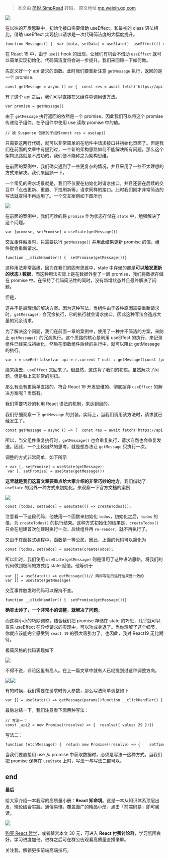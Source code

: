 > 本文由 [简悦 SimpRead](http://ksria.com/simpread/) 转码， 原文地址 [mp.weixin.qq.com](https://mp.weixin.qq.com/s/haiSh6_lZN87Y2W_abm4_g)

  

![](https://mmbiz.qpic.cn/sz_mmbiz_png/Kn1wMOibzLcFRt7yFtrsicWcZ0W1FmUeEkCazKrXcFmiaooZM8y8zcBNahA4xbicWC4xUqOTiaC4AKMpM4FFJWdlSXg/640?wx_fmt=png&from=appmsg)

在以往的开发思路中，初始化接口需要借助 useEffect。和最初的 class 语法相比，借助 useEffect 实现接口请求是一次代码简洁度的大幅度提升。

```
function Messages() {  var [data, setData] = useState()  useEffect(() => {    api().then(res => {      setData(res.data)    })  }, [])  ...}
```

在 React 19 中，由于 `use()` hook 的出现，让我们有机会不借助 `useEffect` 就可以简单实现初始化。代码简洁度将会进一步提升。我们来回顾一下如何做。

先定义好一个 api 请求的函数。此时我们要重新注意 `getMessage` 执行，返回的是一个 promise.

```
const getMessage = async () => {  const res = await fetch('https://api.chucknorris.io/jokes/random')  return res.json()}
```

有了这个 api 之后，我们可以直接在父组件中调用该方法。

```
var promise = getMessage()
```

由于 `getMessage` 执行返回的依然是一个 promise，因此我们可以将这个 promise 传递给子组件。在子组件中使用 use 读取 promise 中的值。

```
// 被 Suspense 包裹的子组件const res = use(api)
```

只需要这两行代码，就可以非常简单的在组件中请求接口并初始化页面了。但是我们在前面的文章中有提到过，一个新的架构思路如何不能解决所有问题，那么这个架构思路就是不成功的，我们便不能称之为架构思维。

在前面的案例中，我们确实遇到了一些更复杂的情况，并且采用了一些不太理想的方式来解决。我们来回顾一下。

一个常见的需求场景就是，我们不仅要在初始化时请求接口，并且还要在后续的交互中「点击更新、重置、下拉刷新等」请求同样的接口。此时我们刚才非常简洁的写法就变得不再适用了。一个交互案例如下图所示

![](https://mmbiz.qpic.cn/sz_mmbiz_gif/Kn1wMOibzLcFRt7yFtrsicWcZ0W1FmUeEksdDcahcfaShysMeoWz8nkhqcyzPIvUK69zXwadujcIWdpL2M8rLj9g/640?wx_fmt=gif&from=appmsg)

在前面的案例中，我们巧妙的将 `promise` 作为状态存储在 `state` 中，勉强解决了这个问题。

```
var [promise, setPromise] = useState(getMessage())
```

交互事件触发时，只需要执行 `getMessage()` 并用此结果更新 promise 的值，组件就会重新请求。

```
function __clickHandler() {  setPromise(getMessage())}
```

这种用法非常高级，因为在我们的固有思维中，state 中存储的都是**可以触发更新的状态 / 数据**，而这种用法实际上是在数据外套了一层 promise，我们将数据存储在 promise 中。在保持了代码简洁性的同时，没有新增状态并且最终解决了问题。

但是，

这并不是最理想的解决方案。因为这种写法，当组件由于各种原因需要重新请求时，`getMessage()` 会冗余执行，它的执行就会请求接口，因此这种写法会造成大量的冗余请求。

为了解决这个问题，我们在前面一章的案例中，使用了一种并不简洁的方案，来防止 `getMessage()` 的冗余执行。这个思路的核心是利用 useEffect 的执行，来记录组件已经完成初始化，然后在函数组件后续的执行中，就可以阻止 getMessage 的执行。

```
var r = useRef(false)var api = r.current ? null : getMessage()const [promise, setPromise] = useState(api)const [current, setCurrent] = useState(0)useEffect(() => {  r.current = true}, [])
```

绕来绕去，`useEffect` 又回来了。很显然，这违背了我们的初衷。虽然解决了问题，但是看上去非常的别扭。

那么有没有更简单直接的、符合 React 19 开发思维的、彻底摒弃 `useEffect` 的解决方案呢？当然有。

我们需要巧妙的利用 React 语法的机制，来达到目的。

我们仔细观察一下 `getMessage` 的封装。实际上，当我们调用该方法时，请求就已经发生了。

```
const getMessage = async () => {  const res = await fetch('https://api.chucknorris.io/jokes/random')  return res.json()}
```

所以，当父组件重复执行时，`getMessage()` 也会重复执行，请求自然也会重复发送。因此，一个比较自然的思考，就是想办法让 `getMessage` 只执行一次。

调整的方式非常简单，如下所示

```
+ var [, setPromise] = useState(getMessage)- var [, setPromise] = useState(getMessage())
```

**这里就是我们这篇文章要重点给大家介绍的非常巧妙的地方**。我们借助了 `useState` 的另外一种方式来初始化。来观察一下官方文档的案例

![](https://mmbiz.qpic.cn/sz_mmbiz_png/Kn1wMOibzLcFRt7yFtrsicWcZ0W1FmUeEkXIwzv4774ELFL7btrae5ic88zWNibZutCN0aQpfMoS0oO1m59c5hKatg/640?wx_fmt=png&from=appmsg)

```
const [todos, setTodos] = useState(() => createTodos());
```

注意看一下这段代码，他使用一个函数来初始化 `todos`，初始化之后，`todos` 的值，为 `createTodos()` 的执行结果。这种方式初始化的结果是，`createTodos()` 只会在组建首次创建时执行一次，后续组件再 `re-render`，就不再执行了。

又由于在函数式编程中，函数是一等公民，因此，上面的代码可以简化为

```
const [todos, setTodos] = useState(createTodos);
```

所以此时，我们使用 `useState(getMessage)` 则是借用了这种语法思路，将我们的代码做到极简的方式给 state 赋值。他等价于

```
var [] = useState(() => getMessage())// 两种写法的运行结果是一致的var [] = useState(getMessage)
```

交互事件触发时代码可以保持不变。

```
function __clickHandler() {  setPromise(getMessage())}
```

**确实太帅了，一个非常小的调整，就解决了问题**。

而这种小小的巧妙调整，结合我们把 promise 存储在 state 的巧思，几乎就可以宣告 useEffect 在异步请求的实现中，可以功成身退了。当你理解了这个细节，你就应该能完全感受到 `react 19` 的强大吸引力了。也因此，我对 React19 无比期待。

极简风格的代码表现如下

![](https://mmbiz.qpic.cn/sz_mmbiz_png/Kn1wMOibzLcFRt7yFtrsicWcZ0W1FmUeEkUQMuhuUiaoymWu5V2XeGfyHS0uH6ASUTyClfIyPKWNAj5HZB18OrgHw/640?wx_fmt=png&from=appmsg)

不得不说，评论区里有高人。在上一篇文章中就有人已经提到过这种调整方向。

![](https://mmbiz.qpic.cn/sz_mmbiz_png/Kn1wMOibzLcFRt7yFtrsicWcZ0W1FmUeEk7OTNicicUDaPSXFfUMtMewf2bvnzHb9ecPzesA97cjGreK8ciab3Q90RQ/640?wx_fmt=png&from=appmsg)![](https://mmbiz.qpic.cn/sz_mmbiz_png/Kn1wMOibzLcFRt7yFtrsicWcZ0W1FmUeEkUsp7X8Tw3ibxmXptl7JUUHr3dz5SaV4b33mVWDyibvl2ecBol51fjZzw/640?wx_fmt=png&from=appmsg)

有的时候，我们需要在请求时传入参数，那么写法简单调整如下

```
var [] = useState(() => getMessage(params))function __clickHandler() {  setPromise(getMessage(params))}...
```

最后总结一下，我们注意看下面两种写法：

```
// 写法一：const _api2 = new Promise((resolve) => {  resolve({ value: 29 })})
```

写法二：

```
function fetchMessage() {  return new Promise((resolve) => {    setTimeout(resolve, 1000, '***')  })}
```

当我们要直接用 use 从 promise 中获取数据时，必须是写法一这种方式。当我们把 promise 保存在 `useState` 上时，写法一与写法二都可以。

end
---

**最后**

给大家介绍一本我写的高质量小册：**React 知命境**。这是一本从知识体系顶层出发，理论结合实践，通俗易懂，覆盖面广的精品小册。点击「前端码易」即可阅读。

![](https://mmbiz.qpic.cn/sz_mmbiz_png/Kn1wMOibzLcHghdP9QNe7S49o9FUB5BWHZBBJxNNWWtwic1aB3sOjucjKJeCWk0Srhy1r7BQfujACqe0tvtAp0icw/640?wx_fmt=png&from=appmsg)

[购买 React 哲学](http://mp.weixin.qq.com/s?__biz=MzI4NjE3MzQzNg==&mid=2649867007&idx=1&sn=6443ff970cd077bbb50de74ce84afa06&chksm=f3e5936cc4921a7aba3fbf748b2f5a40369d8be7b6b2acf618f0701f477abea48b00e953165e&scene=21#wechat_redirect)，或者赞赏本文 30 元，可进入 **React 付费讨论群**，学习氛围良好，学习进度加倍。进群之后可在群公告观看高质量直播录屏。

关注我，解锁更多前端高端技巧。